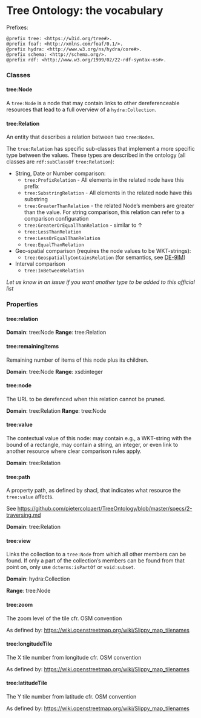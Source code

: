 # Tree Ontology: the vocabulary

Prefixes:

```turtle
@prefix tree: <https://w3id.org/tree#>.
@prefix foaf: <http://xmlns.com/foaf/0.1/>.
@prefix hydra: <http://www.w3.org/ns/hydra/core#>.
@prefix schema: <http://schema.org/>.
@prefix rdf: <http://www.w3.org/1999/02/22-rdf-syntax-ns#>.
```

### Classes

#### tree:Node

A `tree:Node` is a node that may contain links to other dereferenceable resources that lead to a full overview of a `hydra:Collection`.

#### tree:Relation

An entity that describes a relation between two `tree:Nodes`.

The `tree:Relation` has specific sub-classes that implement a more specific type between the values. These types are described in the ontology (all classes are `rdf:subClassOf` `tree:Relation`):
 - String, Date or Number comparison:
   - `tree:PrefixRelation` - All elements in the related node have this prefix
   - `tree:SubstringRelation` - All elements in the related node have this substring
   - `tree:GreaterThanRelation` - the related Node’s members are greater than the value. For string comparison, this relation can refer to a comparison configuration
   - `tree:GreaterOrEqualThanRelation` - similar to ↑
   - `tree:LessThanRelation`
   - `tree:LessOrEqualThanRelation`
   - `tree:EqualThanRelation`
 - Geo-spatial comparison (requires the node values to be WKT-strings): 
   - `tree:GeospatiallyContainsRelation` (for semantics, see [DE-9IM](https://en.wikipedia.org/wiki/DE-9IM))
 - Interval comparison
   - `tree:InBetweenRelation`
   
_Let us know in an issue if you want another type to be added to this official list_

### Properties

#### tree:relation

__Domain__: tree:Node
__Range__: tree:Relation


#### tree:remainingItems

Remaining number of items of this node plus its children.

__Domain__: tree:Node
__Range__: xsd:integer

#### tree:node

The URL to be derefenced when this relation cannot be pruned.

__Domain__: tree:Relation
__Range__: tree:Node

#### tree:value

The contextual value of this node: may contain e.g., a WKT-string with the bound of a rectangle, may contain a string, an integer, or even link to another resource where clear comparison rules apply.

__Domain__: tree:Relation

#### tree:path

A property path, as defined by shacl, that indicates what resource the `tree:value` affects.

See https://github.com/pietercolpaert/TreeOntology/blob/master/specs/2-traversing.md

__Domain__: tree:Relation

#### tree:view

Links the collection to a `tree:Node` from which all other members can be found. If only a part of the collection’s members can be found from that point on, only use `dcterms:isPartOf` or `void:subset`.

__Domain__: hydra:Collection

__Range__: tree:Node

#### tree:zoom

The zoom level of the tile cfr. OSM convention

As defined by: https://wiki.openstreetmap.org/wiki/Slippy_map_tilenames

#### tree:longitudeTile

The X tile number from longitude cfr. OSM convention

As defined by: https://wiki.openstreetmap.org/wiki/Slippy_map_tilenames


#### tree:latitudeTile

The Y tile number from latitude cfr. OSM convention

As defined by: https://wiki.openstreetmap.org/wiki/Slippy_map_tilenames
